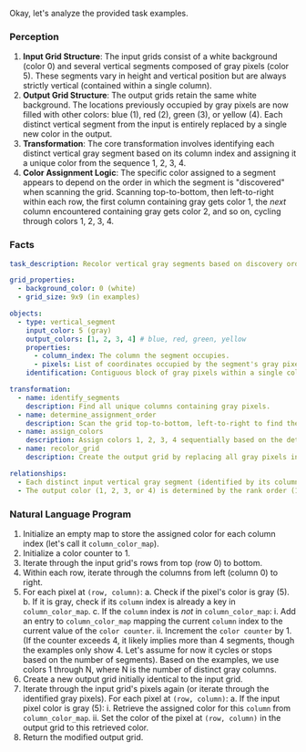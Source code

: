 Okay, let's analyze the provided task examples.

### Perception

1.  **Input Grid Structure**: The input grids consist of a white background (color 0) and several vertical segments composed of gray pixels (color 5). These segments vary in height and vertical position but are always strictly vertical (contained within a single column).
2.  **Output Grid Structure**: The output grids retain the same white background. The locations previously occupied by gray pixels are now filled with other colors: blue (1), red (2), green (3), or yellow (4). Each distinct vertical segment from the input is entirely replaced by a single new color in the output.
3.  **Transformation**: The core transformation involves identifying each distinct vertical gray segment based on its column index and assigning it a unique color from the sequence 1, 2, 3, 4.
4.  **Color Assignment Logic**: The specific color assigned to a segment appears to depend on the order in which the segment is "discovered" when scanning the grid. Scanning top-to-bottom, then left-to-right within each row, the first column containing gray gets color 1, the *next* column encountered containing gray gets color 2, and so on, cycling through colors 1, 2, 3, 4.

### Facts


```yaml
task_description: Recolor vertical gray segments based on discovery order during scanning.

grid_properties:
  - background_color: 0 (white)
  - grid_size: 9x9 (in examples)

objects:
  - type: vertical_segment
    input_color: 5 (gray)
    output_colors: [1, 2, 3, 4] # blue, red, green, yellow
    properties:
      - column_index: The column the segment occupies.
      - pixels: List of coordinates occupied by the segment's gray pixels.
    identification: Contiguous block of gray pixels within a single column.

transformation:
  - name: identify_segments
    description: Find all unique columns containing gray pixels.
  - name: determine_assignment_order
    description: Scan the grid top-to-bottom, left-to-right to find the first occurrence (topmost pixel) of gray in each unique column. The order of finding these first occurrences determines the assignment order.
  - name: assign_colors
    description: Assign colors 1, 2, 3, 4 sequentially based on the determined order. The first column found gets color 1, the second gets color 2, etc.
  - name: recolor_grid
    description: Create the output grid by replacing all gray pixels in a given column with the color assigned to that column. White pixels remain unchanged.

relationships:
  - Each distinct input vertical gray segment (identified by its column) maps to exactly one output color.
  - The output color (1, 2, 3, or 4) is determined by the rank order (1st, 2nd, 3rd, 4th) in which the segment's column is first encountered during a top-to-bottom, left-to-right scan of the input grid.
```


### Natural Language Program

1.  Initialize an empty map to store the assigned color for each column index (let's call it `column_color_map`).
2.  Initialize a color counter to 1.
3.  Iterate through the input grid's rows from top (row 0) to bottom.
4.  Within each row, iterate through the columns from left (column 0) to right.
5.  For each pixel at `(row, column)`:
    a.  Check if the pixel's color is gray (5).
    b.  If it is gray, check if its `column` index is already a key in `column_color_map`.
    c.  If the `column` index is *not* in `column_color_map`:
        i.  Add an entry to `column_color_map` mapping the current `column` index to the current value of the `color counter`.
        ii. Increment the `color counter` by 1. (If the counter exceeds 4, it likely implies more than 4 segments, though the examples only show 4. Let's assume for now it cycles or stops based on the number of segments). Based on the examples, we use colors 1 through N, where N is the number of distinct gray columns.
6.  Create a new output grid initially identical to the input grid.
7.  Iterate through the input grid's pixels again (or iterate through the identified gray pixels). For each pixel at `(row, column)`:
    a.  If the input pixel color is gray (5):
        i.  Retrieve the assigned color for this `column` from `column_color_map`.
        ii. Set the color of the pixel at `(row, column)` in the output grid to this retrieved color.
8.  Return the modified output grid.